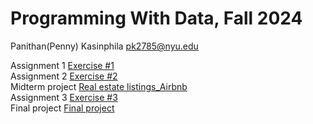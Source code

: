 # Programming With Data, Fall 2024

Panithan(Penny)  Kasinphila 
pk2785@nyu.edu


 Assignment 1 [Exercise #1](https://github.com/PanithanPenny/ProgrammingWithData/blob/main/exercise-1.ipynb)\
 Assignment 2 [Exercise #2](https://github.com/PanithanPenny/ProgrammingWithData/blob/main/exercise-2.ipynb)\
 Midterm project [Real estate listings_Airbnb]( https://github.com/PanithanPenny/ProgrammingWithData/blob/main/Midterm_Penny.ipynb)\
 Assignment 3 [Exercise #3](https://github.com/PanithanPenny/ProgrammingWithData/blob/main/exercise-3.ipynb)\
 Final project [Final project](https://github.com/PanithanPenny/ProgrammingWithData/blob/main/Final%20project_Penny.ipynb.zip)

